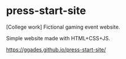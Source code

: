 # press-start-site
[College work] Fictional gaming event website.

Simple website made with HTML+CSS+JS.

https://ggades.github.io/press-start-site/
